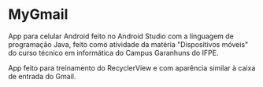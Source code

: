 # MyGmail

App para celular Android feito no Android Studio com a linguagem de programação Java, 
feito como atividade da matéria "Dispositivos móveis" do curso técnico em informática 
do Campus Garanhuns do IFPE.

App feito para treinamento do RecyclerView e com aparência similar à caixa de entrada do Gmail.
